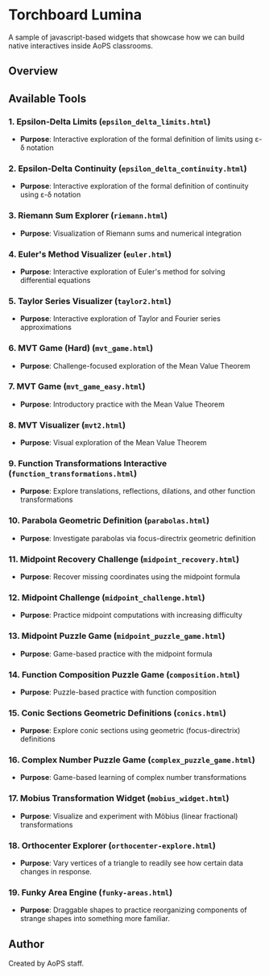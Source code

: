 # Torchboard Lumina

A sample of javascript-based widgets that showcase how we can build native interactives inside AoPS classrooms. 

## Overview

## Available Tools

### 1. **Epsilon-Delta Limits** (`epsilon_delta_limits.html`)
- **Purpose**: Interactive exploration of the formal definition of limits using ε-δ notation

### 2. **Epsilon-Delta Continuity** (`epsilon_delta_continuity.html`)
- **Purpose**: Interactive exploration of the formal definition of continuity using ε-δ notation

### 3. **Riemann Sum Explorer** (`riemann.html`)
- **Purpose**: Visualization of Riemann sums and numerical integration

### 4. **Euler's Method Visualizer** (`euler.html`)
- **Purpose**: Interactive exploration of Euler's method for solving differential equations

### 5. **Taylor Series Visualizer** (`taylor2.html`)
- **Purpose**: Interactive exploration of Taylor and Fourier series approximations

### 6. **MVT Game (Hard)** (`mvt_game.html`)
- **Purpose**: Challenge-focused exploration of the Mean Value Theorem

### 7. **MVT Game** (`mvt_game_easy.html`)
- **Purpose**: Introductory practice with the Mean Value Theorem

### 8. **MVT Visualizer** (`mvt2.html`)
- **Purpose**: Visual exploration of the Mean Value Theorem

### 9. **Function Transformations Interactive** (`function_transformations.html`)
- **Purpose**: Explore translations, reflections, dilations, and other function transformations

### 10. **Parabola Geometric Definition** (`parabolas.html`)
- **Purpose**: Investigate parabolas via focus-directrix geometric definition

### 11. **Midpoint Recovery Challenge** (`midpoint_recovery.html`)
- **Purpose**: Recover missing coordinates using the midpoint formula

### 12. **Midpoint Challenge** (`midpoint_challenge.html`)
- **Purpose**: Practice midpoint computations with increasing difficulty

### 13. **Midpoint Puzzle Game** (`midpoint_puzzle_game.html`)
- **Purpose**: Game-based practice with the midpoint formula

### 14. **Function Composition Puzzle Game** (`composition.html`)
- **Purpose**: Puzzle-based practice with function composition

### 15. **Conic Sections Geometric Definitions** (`conics.html`)
- **Purpose**: Explore conic sections using geometric (focus-directrix) definitions

### 16. **Complex Number Puzzle Game** (`complex_puzzle_game.html`)
- **Purpose**: Game-based learning of complex number transformations

### 17. **Mobius Transformation Widget** (`mobius_widget.html`)
- **Purpose**: Visualize and experiment with Möbius (linear fractional) transformations

### 18. **Orthocenter Explorer** (`orthocenter-explore.html`)
- **Purpose**: Vary vertices of a triangle to readily see how certain data changes in response.

### 19. **Funky Area Engine** (`funky-areas.html`)
- **Purpose**: Draggable shapes to practice reorganizing components of strange shapes into something more familiar. 


## Author

Created by AoPS staff. 
